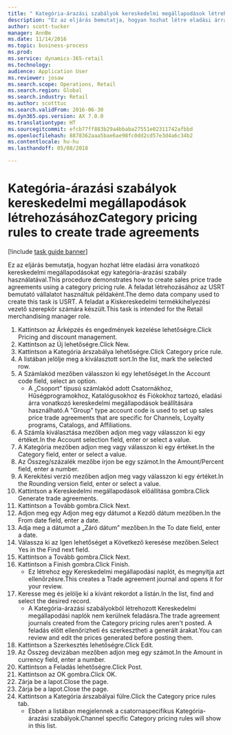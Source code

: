 ```yaml
--- 
title: " Kategória-árazási szabályok kereskedelmi megállapodások létrehozásához"
description: "Ez az eljárás bemutatja, hogyan hozhat létre eladási árra vonatkozó kereskedelmi megállapodásokat egy kategória-árazási szabály használatával."
author: scott-tucker
manager: AnnBe
ms.date: 11/14/2016
ms.topic: business-process
ms.prod: 
ms.service: dynamics-365-retail
ms.technology: 
audience: Application User
ms.reviewer: josaw
ms.search.scope: Operations, Retail
ms.search.region: Global
ms.search.industry: Retail
ms.author: scotttuc
ms.search.validFrom: 2016-06-30
ms.dyn365.ops.version: AX 7.0.0
ms.translationtype: HT
ms.sourcegitcommit: efcb77ff883b29a4bbaba27551e02311742afbbd
ms.openlocfilehash: 8878362aaa5bae6ae98fc0dd2cd57e3d4a6c34b2
ms.contentlocale: hu-hu
ms.lasthandoff: 05/08/2018

---
```

# <a name="category-pricing-rules-to-create-trade-agreements"></a><span data-ttu-id="00ea1-103"> Kategória-árazási szabályok kereskedelmi megállapodások létrehozásához</span><span class="sxs-lookup"><span data-stu-id="00ea1-103">Category pricing rules to create trade agreements</span></span>

[!include [task guide banner](../includes/task-guide-banner.md)]

<span data-ttu-id="00ea1-104">Ez az eljárás bemutatja, hogyan hozhat létre eladási árra vonatkozó kereskedelmi megállapodásokat egy kategória-árazási szabály használatával.</span><span class="sxs-lookup"><span data-stu-id="00ea1-104">This procedure demonstrates how to create sales price trade agreements using a category pricing rule.</span></span> <span data-ttu-id="00ea1-105">A feladat létrehozásához az USRT bemutató vállalatot használtuk példaként.</span><span class="sxs-lookup"><span data-stu-id="00ea1-105">The demo data company used to create this task is USRT.</span></span> <span data-ttu-id="00ea1-106">A feladat a Kiskereskedelmi termékkihelyezési vezető szerepkör számára készült.</span><span class="sxs-lookup"><span data-stu-id="00ea1-106">This task is intended for the Retail merchandising manager role.</span></span>

1. <span data-ttu-id="00ea1-107">Kattintson az Árképzés és engedmények kezelése lehetőségre.</span><span class="sxs-lookup"><span data-stu-id="00ea1-107">Click Pricing and discount management.</span></span>
2. <span data-ttu-id="00ea1-108">Kattintson az Új lehetőségre.</span><span class="sxs-lookup"><span data-stu-id="00ea1-108">Click New.</span></span>
3. <span data-ttu-id="00ea1-109">Kattintson a Kategória árszabálya lehetőségre.</span><span class="sxs-lookup"><span data-stu-id="00ea1-109">Click Category price rule.</span></span>
4. <span data-ttu-id="00ea1-110">A listában jelölje meg a kiválasztott sort.</span><span class="sxs-lookup"><span data-stu-id="00ea1-110">In the list, mark the selected row.</span></span>
5. <span data-ttu-id="00ea1-111">A Számlakód mezőben válasszon ki egy lehetőséget.</span><span class="sxs-lookup"><span data-stu-id="00ea1-111">In the Account code field, select an option.</span></span>
    * <span data-ttu-id="00ea1-112">A „Csoport” típusú számlakód adott Csatornákhoz, Hűségprogramokhoz, Katalógusokhoz és Fiókokhoz tartozó, eladási árra vonatkozó kereskedelmi megállapodások beállítására használható.</span><span class="sxs-lookup"><span data-stu-id="00ea1-112">A "Group" type account code is used to set up sales price trade agreements that are specific for Channels, Loyalty programs, Catalogs, and Affiliations.</span></span>  
6. <span data-ttu-id="00ea1-113">A Számla kiválasztása mezőben adjon meg vagy válasszon ki egy értéket.</span><span class="sxs-lookup"><span data-stu-id="00ea1-113">In the Account selection field, enter or select a value.</span></span>
7. <span data-ttu-id="00ea1-114">A Kategória mezőben adjon meg vagy válasszon ki egy értéket.</span><span class="sxs-lookup"><span data-stu-id="00ea1-114">In the Category field, enter or select a value.</span></span>
8. <span data-ttu-id="00ea1-115">Az Összeg/százalék mezőbe írjon be egy számot.</span><span class="sxs-lookup"><span data-stu-id="00ea1-115">In the Amount/Percent field, enter a number.</span></span>
9. <span data-ttu-id="00ea1-116">A Kerekítési verzió mezőben adjon meg vagy válasszon ki egy értéket.</span><span class="sxs-lookup"><span data-stu-id="00ea1-116">In the Rounding version field, enter or select a value.</span></span>
10. <span data-ttu-id="00ea1-117">Kattintson a Kereskedelmi megállapodások előállítása gombra.</span><span class="sxs-lookup"><span data-stu-id="00ea1-117">Click Generate trade agreements.</span></span>
11. <span data-ttu-id="00ea1-118">Kattintson a Tovább gombra.</span><span class="sxs-lookup"><span data-stu-id="00ea1-118">Click Next.</span></span>
12. <span data-ttu-id="00ea1-119">Adjon meg egy
Adjon meg egy dátumot a Kezdő dátum mezőben.</span><span class="sxs-lookup"><span data-stu-id="00ea1-119">In the From date field, enter a date.</span></span>
13. <span data-ttu-id="00ea1-120">Adja meg a dátumot a „Záró dátum” mezőben.</span><span class="sxs-lookup"><span data-stu-id="00ea1-120">In the To date field, enter a date.</span></span>
14. <span data-ttu-id="00ea1-121">Válassza ki az Igen lehetőséget a Következő keresése mezőben.</span><span class="sxs-lookup"><span data-stu-id="00ea1-121">Select Yes in the Find next field.</span></span>
15. <span data-ttu-id="00ea1-122">Kattintson a Tovább gombra.</span><span class="sxs-lookup"><span data-stu-id="00ea1-122">Click Next.</span></span>
16. <span data-ttu-id="00ea1-123">Kattintson a Finish gombra.</span><span class="sxs-lookup"><span data-stu-id="00ea1-123">Click Finish.</span></span>
    * <span data-ttu-id="00ea1-124">Ez létrehoz egy Kereskedelmi megállapodási naplót, és megnyitja azt ellenőrzésre.</span><span class="sxs-lookup"><span data-stu-id="00ea1-124">This creates a Trade agreement journal and opens it for your review.</span></span>  
17. <span data-ttu-id="00ea1-125">Keresse meg és jelölje ki a kívánt rekordot a listán.</span><span class="sxs-lookup"><span data-stu-id="00ea1-125">In the list, find and select the desired record.</span></span>
    * <span data-ttu-id="00ea1-126">A Kategória-árazási szabályokból létrehozott Kereskedelmi megállapodási naplók nem kerülnek feladásra.</span><span class="sxs-lookup"><span data-stu-id="00ea1-126">The trade agreement journals created from the Category pricing rules aren't posted.</span></span> <span data-ttu-id="00ea1-127">A feladás előtt ellenőrizheti és szerkesztheti a generált árakat.</span><span class="sxs-lookup"><span data-stu-id="00ea1-127">You can  review and edit the prices generated before posting them.</span></span>  
18. <span data-ttu-id="00ea1-128">Kattintson a Szerkesztés lehetőségre.</span><span class="sxs-lookup"><span data-stu-id="00ea1-128">Click Edit.</span></span>
19. <span data-ttu-id="00ea1-129">Az Összeg devizában mezőben adjon meg egy számot.</span><span class="sxs-lookup"><span data-stu-id="00ea1-129">In the Amount in currency field, enter a number.</span></span>
20. <span data-ttu-id="00ea1-130">Kattintson a Feladás lehetőségre.</span><span class="sxs-lookup"><span data-stu-id="00ea1-130">Click Post.</span></span>
21. <span data-ttu-id="00ea1-131">Kattintson az OK gombra.</span><span class="sxs-lookup"><span data-stu-id="00ea1-131">Click OK.</span></span>
22. <span data-ttu-id="00ea1-132">Zárja be a lapot.</span><span class="sxs-lookup"><span data-stu-id="00ea1-132">Close the page.</span></span>
23. <span data-ttu-id="00ea1-133">Zárja be a lapot.</span><span class="sxs-lookup"><span data-stu-id="00ea1-133">Close the page.</span></span>
24. <span data-ttu-id="00ea1-134">Kattintson a Kategória árszabályai fülre.</span><span class="sxs-lookup"><span data-stu-id="00ea1-134">Click the Category price rules tab.</span></span>
    * <span data-ttu-id="00ea1-135">Ebben a listában megjelennek a csatornaspecifikus Kategória-árazási szabályok.</span><span class="sxs-lookup"><span data-stu-id="00ea1-135">Channel specific Category pricing rules will show in this list.</span></span>  


